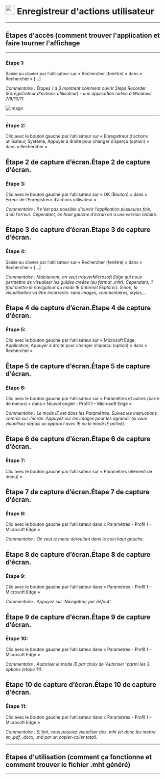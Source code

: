  <h1> <img src="https://static.wikia.nocookie.net/logopedia/images/c/c8/Steps_Recorder_2009.png/revision/latest?cb=20230101175525" width="30"> Enregistreur d'actions utilisateur</h1>

  
------------------------------------------------------------------------------------------------------------------

<h2>Étapes d'accès (comment trouver l'application et faire tourner l'affichage</h2>

------------------------------------------------------------------------------------------------------------------

<h3>Étape 1:</h3> Saisie au clavier par l’utilisateur sur « Rechercher (fenêtre) » dans « Rechercher » [...]

*Commentaire : Étapes 1 à 3 montrent comment ouvrir Steps Recorder (Enregistrateur d'actions utilisateur) - une application native à Windows 7/8/10/11.*

![image](https://github.com/user-attachments/assets/ae034a89-1232-4322-b72b-dbd245e4cdcc)


--------------------------------------------------------------------------------

<h3>Étape 2:</h3> Clic avec le bouton gauche par l’utilisateur sur « Enregistreur d’actions utilisateur, Système, Appuyer à droite pour changer d’aperçu (option) » dans « Rechercher »

Étape 2 de capture d’écran.Étape 2 de capture d’écran. 
--------------------------------------------------------------------------------

<h3>Étape 3:</h3> Clic avec le bouton gauche par l’utilisateur sur « OK (Bouton) » dans « Erreur de l’Enregistreur d’actions utilisateur »

*Commentaire : Il n'est pas possible d'ouvrir l'application plusieures fois, d'où l'erreur. Cependant, en haut gauche d'écran on a une version réduite.*

Étape 3 de capture d’écran.Étape 3 de capture d’écran. 
--------------------------------------------------------------------------------

<h3>Étape 4:</h3> Saisie au clavier par l’utilisateur sur « Rechercher (fenêtre) » dans « Rechercher » [...]

*Commentaire : Maintenant, on veut trouverMicrosoft Edge qui nous permettra de visualiser les guides créées (au format .mht). Cependant, il faut mettre le navigateur au mode IE (Internet Explorer). Sinon, la visualisation va être incorrecte: sans images, commentaires, styles,...*

Étape 4 de capture d’écran.Étape 4 de capture d’écran. 
--------------------------------------------------------------------------------

<h3>Étape 5:</h3> Clic avec le bouton gauche par l’utilisateur sur « Microsoft Edge, Application, Appuyer à droite pour changer d’aperçu (option) » dans « Rechercher »

Étape 5 de capture d’écran.Étape 5 de capture d’écran. 
-------------------------------------------------------------------------------- 

<h3>Étape 6:</h3> Clic avec le bouton gauche par l’utilisateur sur « Paramètres et autres (barre de menus) » dans « Nouvel onglet - Profil 1 – Microsoft​ Edge »

*Commentaire : Le mode IE est dans les Paramètres. Suivez les instructions comme sur l'écran. Appuyez sur les images pour les agrandir (si vous visualisez dépuis un appareil avec IE ou le mode IE activé).*

Étape 6 de capture d’écran.Étape 6 de capture d’écran. 
--------------------------------------------------------------------------------

<h3>Étape 7:</h3> Clic avec le bouton gauche par l’utilisateur sur « Paramètres (élément de menu) »

Étape 7 de capture d’écran.Étape 7 de capture d’écran. 
--------------------------------------------------------------------------------

<h3>Étape 8:</h3> Clic avec le bouton gauche par l’utilisateur dans « Paramètres - Profil 1 – Microsoft​ Edge »

*Commentaire : On veut le menu déroulant dans le coin haut gauche.*

Étape 8 de capture d’écran.Étape 8 de capture d’écran. 
--------------------------------------------------------------------------------

<h3>Étape 9:</h3> Clic avec le bouton gauche par l’utilisateur dans « Paramètres - Profil 1 – Microsoft​ Edge »

*Commentaire : Appuyez sur 'Navigateur par défaut'.*

Étape 9 de capture d’écran.Étape 9 de capture d’écran. 
-------------------------------------------------------------------------------- 

<h3>Étape 10:</h3> Clic avec le bouton gauche par l’utilisateur dans « Paramètres - Profil 1 – Microsoft​ Edge »

*Commentaire : Autoriser le mode IE par choix de 'Autoriser' parmi les 3 options (etape 11).*

Étape 10 de capture d’écran.Étape 10 de capture d’écran. 
--------------------------------------------------------------------------------

<h3>Étape 11:</h3> Clic avec le bouton gauche par l’utilisateur dans « Paramètres - Profil 1 – Microsoft​ Edge »

*Commentaire : Si fait, vous pouviez visualiser des .mht (et donc les mettre en .pdf, .docx, .md par un copier-coller total).*
  
------------------------------------------------------------------------------------------------------------------

<h2>Étapes d'utilisation (comment ça fonctionne et comment trouver le fichier .mht généré)</h2>

------------------------------------------------------------------------------------------------------------------

